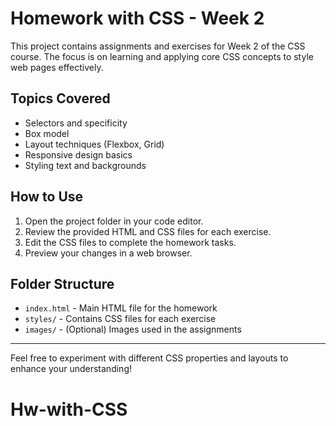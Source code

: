 # Homework with CSS - Week 2

This project contains assignments and exercises for Week 2 of the CSS course. The focus is on learning and applying core CSS concepts to style web pages effectively.

## Topics Covered
- Selectors and specificity
- Box model
- Layout techniques (Flexbox, Grid)
- Responsive design basics
- Styling text and backgrounds

## How to Use
1. Open the project folder in your code editor.
2. Review the provided HTML and CSS files for each exercise.
3. Edit the CSS files to complete the homework tasks.
4. Preview your changes in a web browser.

## Folder Structure
- `index.html` - Main HTML file for the homework
- `styles/` - Contains CSS files for each exercise
- `images/` - (Optional) Images used in the assignments



---
Feel free to experiment with different CSS properties and layouts to enhance your understanding!
# Hw-with-CSS